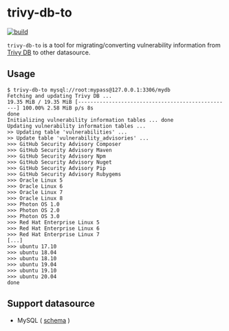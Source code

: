 # trivy-db-to

[![build](https://github.com/k1LoW/trivy-db-to/workflows/build/badge.svg)](https://github.com/k1LoW/trivy-db-to/actions)

`trivy-db-to` is a tool for migrating/converting vulnerability information from [Trivy DB](https://github.com/aquasecurity/trivy-db) to other datasource.

## Usage

``` console
$ trivy-db-to mysql://root:mypass@127.0.0.1:3306/mydb
Fetching and updating Trivy DB ...
19.35 MiB / 19.35 MiB [--------------------------------------------------] 100.00% 2.58 MiB p/s 8s
done
Initializing vulnerability information tables ... done
Updating vulnerability information tables ...
>> Updating table 'vulnerabilities' ...
>> Update table 'vulnerability_advisories' ...
>>> GitHub Security Advisory Composer
>>> GitHub Security Advisory Maven
>>> GitHub Security Advisory Npm
>>> GitHub Security Advisory Nuget
>>> GitHub Security Advisory Pip
>>> GitHub Security Advisory Rubygems
>>> Oracle Linux 5
>>> Oracle Linux 6
>>> Oracle Linux 7
>>> Oracle Linux 8
>>> Photon OS 1.0
>>> Photon OS 2.0
>>> Photon OS 3.0
>>> Red Hat Enterprise Linux 5
>>> Red Hat Enterprise Linux 6
>>> Red Hat Enterprise Linux 7
[...]
>>> ubuntu 17.10
>>> ubuntu 18.04
>>> ubuntu 18.10
>>> ubuntu 19.04
>>> ubuntu 19.10
>>> ubuntu 20.04
done
```

## Support datasource

- MySQL ( [schema](docs/schema/README.md) )
